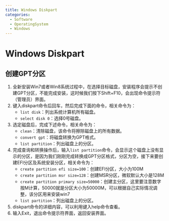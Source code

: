 ```yaml
---
title: Windows Diskpart
categories:
  - Software
  - OperatingSystem
  - Windows
---
```

# Windows Diskpart

## 创建GPT分区

1. 全新安装Win7或者Win8系统过程中，在选择目标磁盘，安装程序会提示不创建GPT分区，不能完成安装，这时候我们按下Shift+F10，会出现命令提示符（管理员）界面。
2. 键入diskpart命令后回车，然后完成下面的命令，相关命令为：
    - `list disk`：列出系统计算机所有磁盘。
    - `select disk 0`：选择0号磁盘。
3. 选定磁盘后，完成下述命令，相关命令为：
    - `clean`：清除磁盘，该命令将擦除磁盘上的所有数据。
    - `convert gpt`：将磁盘转换为GPT格式。
    - `list partition`：列出磁盘上的分区。
4. 完成查询和转换操作后，输入`list partition`命令，会显示这个磁盘上没有显示的分区，是因为我们刚刚完成转换成GPT分区格式，分区为空，接下来要创建EFI分区及系统安装分区，相关命令为：
    - `create partition efi size=100`：创建EFI分区，大小为100M
    - `create partition msr size=128`：创建MSR分区，微软默认大小是128M
    - `create partition primary size=50000`：创建主分区，这里要注意数字按M计算，50000就是分区大小为50000M，可以根据自己实际情况调整，该分区用来安装win7
    - `list partition`：列出磁盘上的分区。
5. diskpart命令的详细内容，可以利用键入help命令查看。
6. 输入Exit，退出命令提示符界面，返回安装界面。